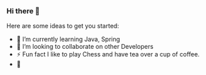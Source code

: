 ### Hi there 👋


Here are some ideas to get you started:

- 🌱 I’m currently learning Java, Spring
- 👯 I’m looking to collaborate on other Developers
- ⚡ Fun fact I like to play Chess and have tea over a cup of coffee.
- 🧔
